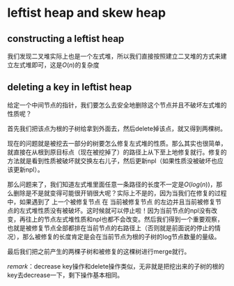 # leftist heap and skew heap

## constructing a leftist heap
我们发现二叉堆实际上也是一个左式堆，所以我们直接按照建立二叉堆的方式来建立左式堆即可，这是$O\left(n\right)$的复杂度

## deleting a key in leftist heap
给定一个中间节点的指针，我们要怎么去安全地删除这个节点并且不破坏左式堆的性质呢？

首先我们把该点为根的子树给拿到外面去，然后delete掉该点，就又得到两棵树。

现在的问题就是被挖去一部分的树要怎么修复左式堆的性质。那么其实也很简单，就直接在从根到原目标点（现在被挖掉了）的路径上从下至上地修复就行。修复的方法就是看到性质被破坏就交换左右儿子，然后更新npl（如果性质没被破坏也应该更新npl）。

那么问题来了，我们知道左式堆里面任意一条路径的长度不一定是$O\left(log (n) \right)$，那么删除是不是就变得可能很开销很大呢？实际上不是的，因为当我们在修复的过程中，如果遇到了 上一个被修复节点 在 当前被修复节点 的左边并且当前被修复节点的左式堆性质没有被破坏。这时候就可以停止啦！因为当前节点的npl没有改变，再往上的节点左式堆性质和npl也都不会改变。然后我们得到一个重要观察，也就是被修复节点全部都排在当前节点的右路径上（否则就是前面说的停止的情况），那么被修复的长度肯定是会在当前节点为根的子树的log节点数量的量级。

最后我们把之前产生的两棵子树和被修复的这棵树进行merge就行。

*remark*：decrease key操作和delete操作类似，无非就是把挖出来的子树的根的key去decrease一下，剩下操作基本相同。


